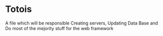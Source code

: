 # Totois
A file which will be responsible Creating servers, Updating Data Base and Do most of the mejority stuff for the web framework
